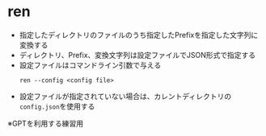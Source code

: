 # ren

- 指定したディレクトリのファイルのうち指定したPrefixを指定した文字列に変換する
- ディレクトリ、Prefix、変換文字列は設定ファイルでJSON形式で指定する
- 設定ファイルはコマンドライン引数で与える
    ```
    ren --config <config file>
    ```
- 設定ファイルが指定されていない場合は、カレントディレクトリの`config.json`を使用する

※GPTを利用する練習用